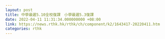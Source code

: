```yaml
---
layout: post
title: 中學最遲5.10全校復課　小學最遲5.3復課
date: 2022-04-11 11:31:34.000000000 +08:00
link: https://news.rthk.hk/rthk/ch/component/k2/1643417-20220411.htm
categories: rthk
---
```



